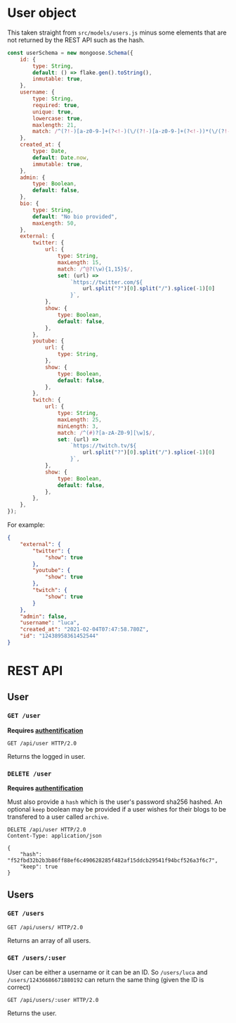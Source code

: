 # User object

This taken straight from `src/models/users.js` minus some elements that are not returned by the REST API such as the hash.

```js
const userSchema = new mongoose.Schema({
	id: {
		type: String,
		default: () => flake.gen().toString(),
		inmutable: true,
	},
	username: {
		type: String,
		required: true,
		unique: true,
		lowercase: true,
		maxlength: 21,
		match: /^(?!-)[a-z0-9-]+(?<!-)(\/(?!-)[a-z0-9-]+(?<!-))*(\/(?!-\.)[a-z0-9-\.]+(?<!-\.))?$/,
	},
	created_at: {
		type: Date,
		default: Date.now,
		immutable: true,
	},
	admin: {
		type: Boolean,
		default: false,
	},
	bio: {
		type: String,
		default: "No bio provided",
		maxLength: 50,
	},
	external: {
		twitter: {
			url: {
				type: String,
				maxLength: 15,
				match: /^@?(\w){1,15}$/,
				set: (url) =>
					`https://twitter.com/${
						url.split("?")[0].split("/").splice(-1)[0]
					}`,
			},
			show: {
				type: Boolean,
				default: false,
			},
		},
		youtube: {
			url: {
				type: String,
			},
			show: {
				type: Boolean,
				default: false,
			},
		},
		twitch: {
			url: {
				type: String,
				maxLength: 25,
				minLength: 3,
				match: /^(#)?[a-zA-Z0-9][\w]$/,
				set: (url) =>
					`https://twitch.tv/${
						url.split("?")[0].split("/").splice(-1)[0]
					}`,
			},
			show: {
				type: Boolean,
				default: false,
			},
		},
	},
});
```

For example:

```json
{
	"external": {
		"twitter": {
			"show": true
		},
		"youtube": {
			"show": true
		},
		"twitch": {
			"show": true
		}
	},
	"admin": false,
	"username": "luca",
	"created_at": "2021-02-04T07:47:58.780Z",
	"id": "12438958361452544"
}
```

# REST API

## User

### `GET /user`

**Requires [authentification](../auth)**

```http
GET /api/user HTTP/2.0
```

Returns the logged in user.

### `DELETE /user`

**Requires [authentification](../auth)**

Must also provide a `hash` which is the user's password sha256 hashed.
An optional `keep` boolean may be provided if a user wishes for their blogs to be transfered to a user called `archive`.

```http
DELETE /api/user HTTP/2.0
Content-Type: application/json

{
	"hash": "f52fbd32b2b3b86ff88ef6c490628285f482af15ddcb29541f94bcf526a3f6c7",
	"keep": true
}
```

## Users

### `GET /users`

```http
GET /api/users/ HTTP/2.0
```

Returns an array of all users.

### `GET /users/:user`

User can be either a username or it can be an ID. So `/users/luca` and `/users/12436686671880192` can return the same thing (given the ID is correct)

```http
GET /api/users/:user HTTP/2.0
```

Returns the user.
